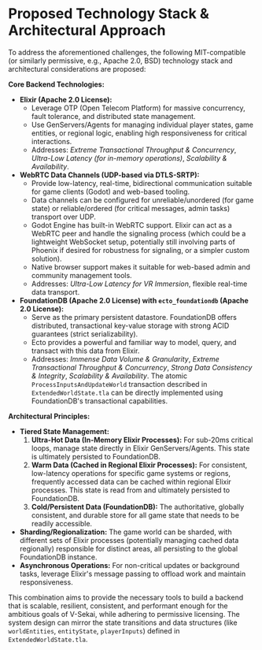 # Proposed Technology Stack & Architectural Approach

To address the aforementioned challenges, the following MIT-compatible (or similarly permissive, e.g., Apache 2.0, BSD) technology stack and architectural considerations are proposed:

**Core Backend Technologies:**

- **Elixir (Apache 2.0 License):**
  - Leverage OTP (Open Telecom Platform) for massive concurrency, fault tolerance, and distributed state management.
  - Use GenServers/Agents for managing individual player states, game entities, or regional logic, enabling high responsiveness for critical interactions.
  - Addresses: _Extreme Transactional Throughput & Concurrency_, _Ultra-Low Latency (for in-memory operations)_, _Scalability & Availability_.
- **WebRTC Data Channels (UDP-based via DTLS-SRTP):**
  - Provide low-latency, real-time, bidirectional communication suitable for game clients (Godot) and web-based tooling.
  - Data channels can be configured for unreliable/unordered (for game state) or reliable/ordered (for critical messages, admin tasks) transport over UDP.
  - Godot Engine has built-in WebRTC support. Elixir can act as a WebRTC peer and handle the signaling process (which could be a lightweight WebSocket setup, potentially still involving parts of Phoenix if desired for robustness for signaling, or a simpler custom solution).
  - Native browser support makes it suitable for web-based admin and community management tools.
  - Addresses: _Ultra-Low Latency for VR Immersion_, flexible real-time data transport.
- **FoundationDB (Apache 2.0 License) with `ecto_foundationdb` (Apache 2.0 License):**
  - Serve as the primary persistent datastore. FoundationDB offers distributed, transactional key-value storage with strong ACID guarantees (strict serializability).
  - Ecto provides a powerful and familiar way to model, query, and transact with this data from Elixir.
  - Addresses: _Immense Data Volume & Granularity_, _Extreme Transactional Throughput & Concurrency_, _Strong Data Consistency & Integrity_, _Scalability & Availability_. The atomic `ProcessInputsAndUpdateWorld` transaction described in `ExtendedWorldState.tla` can be directly implemented using FoundationDB's transactional capabilities.

**Architectural Principles:**

- **Tiered State Management:**
  1.  **Ultra-Hot Data (In-Memory Elixir Processes):** For sub-20ms critical loops, manage state directly in Elixir GenServers/Agents. This state is ultimately persisted to FoundationDB.
  2.  **Warm Data (Cached in Regional Elixir Processes):** For consistent, low-latency operations for specific game systems or regions, frequently accessed data can be cached within regional Elixir processes. This state is read from and ultimately persisted to FoundationDB.
  3.  **Cold/Persistent Data (FoundationDB):** The authoritative, globally consistent, and durable store for all game state that needs to be readily accessible.
- **Sharding/Regionalization:** The game world can be sharded, with different sets of Elixir processes (potentially managing cached data regionally) responsible for distinct areas, all persisting to the global FoundationDB instance.
- **Asynchronous Operations:** For non-critical updates or background tasks, leverage Elixir's message passing to offload work and maintain responsiveness.

This combination aims to provide the necessary tools to build a backend that is scalable, resilient, consistent, and performant enough for the ambitious goals of V-Sekai, while adhering to permissive licensing. The system design can mirror the state transitions and data structures (like `worldEntities`, `entityState`, `playerInputs`) defined in `ExtendedWorldState.tla`.
